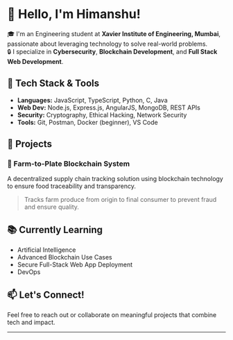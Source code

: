 # 👋 Hello, I'm Himanshu!

🎓 I'm an Engineering student at **Xavier Institute of Engineering, Mumbai**, passionate about leveraging technology to solve real-world problems.\
🔒 I specialize in **Cybersecurity**, **Blockchain Development**, and **Full Stack Web Development**.

## 🔧 Tech Stack & Tools

- **Languages:** JavaScript, TypeScript, Python, C, Java
- **Web Dev:** Node.js, Express.js, AngularJS, MongoDB, REST APIs
- **Security:** Cryptography, Ethical Hacking, Network Security
- **Tools:** Git, Postman, Docker (beginner), VS Code

## 📂 Projects

### 🔗 Farm-to-Plate Blockchain System

A decentralized supply chain tracking solution using blockchain technology to ensure food traceability and transparency.

> Tracks farm produce from origin to final consumer to prevent fraud and ensure quality.

###

## 📚 Currently Learning

- Artificial Intelligence&#x20;
- Advanced Blockchain Use Cases
- Secure Full-Stack Web App Deployment
- DevOps

## 📫 Let's Connect!

Feel free to reach out or collaborate on meaningful projects that combine tech and impact.

---


<!--
**HMSthecoder/HMSthecoder** is a ✨ _special_ ✨ repository because its `README.md` (this file) appears on your GitHub profile.

Here are some ideas to get you started:

- 🔭 I’m currently working on ...
- 🌱 I’m currently learning ...
- 👯 I’m looking to collaborate on ...
- 🤔 I’m looking for help with ...
- 💬 Ask me about ...
- 📫 How to reach me: ...
- 😄 Pronouns: ...
- ⚡ Fun fact: ...
-->
